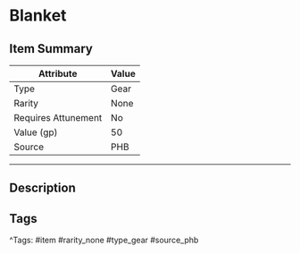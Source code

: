 # Blanket

## Item Summary

| Attribute            | Value                        |
|----------------------|------------------------------|
| Type                 | Gear |
| Rarity               | None             |
| Requires Attunement  | No                |
| Value (gp)           | 50    |
| Source               | PHB |

---

## Description



## Tags

^Tags: #item #rarity_none #type_gear #source_phb